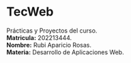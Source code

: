 # TecWeb
Prácticas y Proyectos del curso.  
__Matricula:__ 202213444.  
__Nombre:__ Rubi Aparicio Rosas.  
__Materia:__ Desarrollo de Aplicaciones Web.  